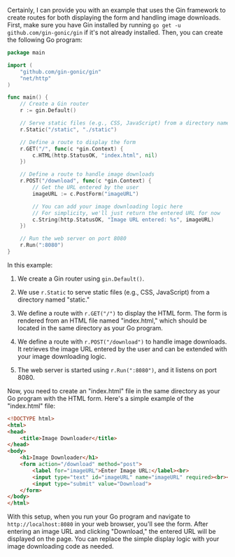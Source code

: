 Certainly, I can provide you with an example that uses the Gin framework to create routes for both displaying the form and handling image downloads. First, make sure you have Gin installed by running `go get -u github.com/gin-gonic/gin` if it's not already installed. Then, you can create the following Go program:

```go
package main

import (
    "github.com/gin-gonic/gin"
    "net/http"
)

func main() {
    // Create a Gin router
    r := gin.Default()

    // Serve static files (e.g., CSS, JavaScript) from a directory named "static"
    r.Static("/static", "./static")

    // Define a route to display the form
    r.GET("/", func(c *gin.Context) {
        c.HTML(http.StatusOK, "index.html", nil)
    })

    // Define a route to handle image downloads
    r.POST("/download", func(c *gin.Context) {
        // Get the URL entered by the user
        imageURL := c.PostForm("imageURL")

        // You can add your image downloading logic here
        // For simplicity, we'll just return the entered URL for now
        c.String(http.StatusOK, "Image URL entered: %s", imageURL)
    })

    // Run the web server on port 8080
    r.Run(":8080")
}
```

In this example:

1. We create a Gin router using `gin.Default()`.

2. We use `r.Static` to serve static files (e.g., CSS, JavaScript) from a directory named "static."

3. We define a route with `r.GET("/")` to display the HTML form. The form is rendered from an HTML file named "index.html," which should be located in the same directory as your Go program.

4. We define a route with `r.POST("/download")` to handle image downloads. It retrieves the image URL entered by the user and can be extended with your image downloading logic.

5. The web server is started using `r.Run(":8080")`, and it listens on port 8080.

Now, you need to create an "index.html" file in the same directory as your Go program with the HTML form. Here's a simple example of the "index.html" file:

```html
<!DOCTYPE html>
<html>
<head>
    <title>Image Downloader</title>
</head>
<body>
    <h1>Image Downloader</h1>
    <form action="/download" method="post">
        <label for="imageURL">Enter Image URL:</label><br>
        <input type="text" id="imageURL" name="imageURL" required><br><br>
        <input type="submit" value="Download">
    </form>
</body>
</html>
```

With this setup, when you run your Go program and navigate to `http://localhost:8080` in your web browser, you'll see the form. After entering an image URL and clicking "Download," the entered URL will be displayed on the page. You can replace the simple display logic with your image downloading code as needed.